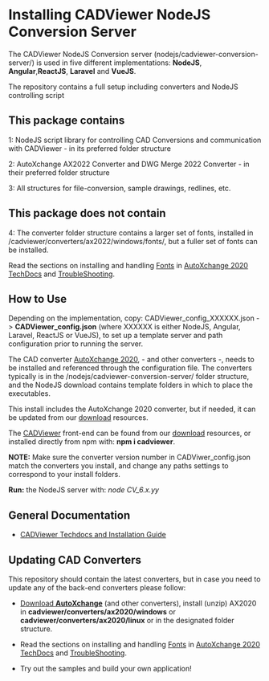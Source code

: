 # Installing CADViewer NodeJS Conversion Server

The CADViewer NodeJS Conversion server (nodejs/cadviewer-conversion-server/) is used in five different implementations: **NodeJS**, **Angular**,**ReactJS**, **Laravel** and **VueJS**. 

The repository contains a full setup including converters and NodeJS controlling script


## This package contains

1: NodeJS script library for controlling CAD Conversions and communication with CADViewer  - in its preferred folder structure

2: AutoXchange AX2022 Converter and DWG Merge 2022 Converter - in their preferred folder structure

3: All structures for file-conversion, sample drawings, redlines, etc. 


## This package does not contain

4: The converter folder structure contains a larger set of fonts, installed in /cadviewer/converters/ax2022/windows/fonts/, but a fuller set of fonts can be installed. 

Read the sections on installing and handling [Fonts](https://tailormade.com/ax2020techdocs/installation/fonts/) in [AutoXchange 2020 TechDocs](https://tailormade.com/ax2020techdocs/) and [TroubleShooting](https://tailormade.com/ax2020techdocs/troubleshooting/).



## How to Use

Depending on the implementation, copy: CADViewer_config_XXXXXX.json -> **CADViewer_config.json** (where XXXXXX is either NodeJS, Angular, Laravel, ReactJS or VueJS), to set up a template server and path configuration prior to running the server. 

The CAD converter [AutoXchange 2020](https://cadviewer.com/alldownloads/autoxchange), - and other converters -, needs to be installed and referenced through the configuration file. The converters typically is in the /nodejs/cadviewer-conversion-server/ folder structure, and the NodeJS download contains template folders in which to place the executables. 

This install includes the AutoXchange 2020 converter, but if needed, it can be updated from our [download](https://cadviewer.com/download) resources.

The [CADViewer](https://cadviewer.com/cadviewertechdocs) front-end can be found from our [download](https://cadviewer.com/download) resources, or installed directly from npm with: **npm i cadviewer**.


**NOTE:** Make sure the converter version number in CADViwer_config.json match the converters you install, and change any paths settings to correspond to your install folders.  

**Run:** the NodeJS server with:  *node CV_6.x.yy*



## General Documentation 

-   [CADViewer Techdocs and Installation Guide](https://cadviewer.com/cadviewertechdocs/download)



## Updating CAD Converters

This repository should contain the latest converters, but in case you need to update any of the back-end converters please follow: 

* [Download **AutoXchange**](/download/) (and other converters), install (unzip) AX2020 in **cadviewer/converters/ax2020/windows** or **cadviewer/converters/ax2020/linux** or in the designated folder structure.

* Read the sections on installing and handling [Fonts](https://tailormade.com/ax2020techdocs/installation/fonts/) in [AutoXchange 2020 TechDocs](https://tailormade.com/ax2020techdocs/) and [TroubleShooting](https://tailormade.com/ax2020techdocs/troubleshooting/).

* Try out the samples and build your own application!
 
 


